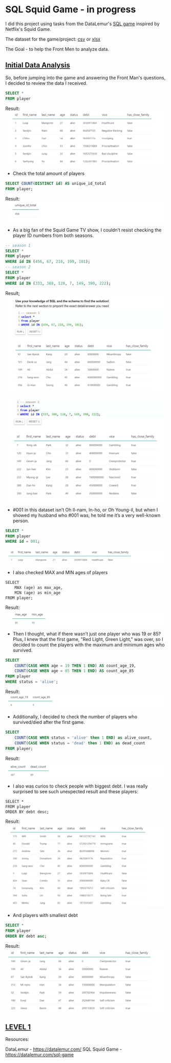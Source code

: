# SQL Squid Game - in progress

I did this project using tasks from the DataLemur's [SQL game](https://datalemur.com/sql-game) inspired by Netflix's Squid Game.

The dataset for the game/project: [csv](https://github.com/VictoriaStetskevych/projects/blob/main/SQL/02_sql_squid_game%20-%20in%20progress/02_squid_games_sql.csv) or [xlsx](https://github.com/VictoriaStetskevych/projects/blob/main/SQL/02_sql_squid_game%20-%20in%20progress/02_squid_games_sql.xlsx)

The Goal - to help the Front Men to analyze data. 

## <u>Initial Data Analysis</u>  

So, before jumping into the game and answering the Front Man's questions, I decided to review the data I received.

```sql
SELECT *
FROM player
```
Result:
![](https://github.com/VictoriaStetskevych/projects/blob/main/SQL/02_sql_squid_game%20-%20in%20progress/images/04_data.png?raw=true)

- Check the total amount of players
```sql
SELECT COUNT(DISTINCT id) AS unique_id_total
FROM player;    
```
Result:
![](https://github.com/VictoriaStetskevych/projects/blob/main/SQL/02_sql_squid_game%20-%20in%20progress/images/05_unique_id_total.png?raw=true)

- As a big fan of the Squid Game TV show, I couldn’t resist checking the player ID numbers from both seasons.
```sql
-- season 1
SELECT *
FROM player
WHERE id IN (456, 67, 218, 199, 101);
-- season 2
SELECT *
FROM player
WHERE id IN (333, 388, 120, 7, 149, 390, 222);    
```
Result;
![](https://github.com/VictoriaStetskevych/projects/blob/main/SQL/02_sql_squid_game%20-%20in%20progress/images/06_season_1.png?raw=true)
![](https://github.com/VictoriaStetskevych/projects/blob/main/SQL/02_sql_squid_game%20-%20in%20progress/images/07_season_2.png?raw=true)

- #001 in this dataset isn’t Oh Il-nam, In-ho, or Oh Young-il, but when I showed my husband who #001 was, he told me it’s a very well-known person. 
```sql
SELECT * 
FROM player 
WHERE id = 001;
```
![](https://github.com/VictoriaStetskevych/projects/blob/main/SQL/02_sql_squid_game%20-%20in%20progress/images/08_player_001.png?raw=true)

- I also checked MAX and MIN ages of players
```
SELECT
	MAX (age) as max_age,
	MIN (age) as min_age
FROM player;
```
Result:
![](https://github.com/VictoriaStetskevych/projects/blob/main/SQL/02_sql_squid_game%20-%20in%20progress/images/09_max_min_age.png?raw=true)

- Then I thought, what if there wasn’t just one player who was 19 or 85? Plus, I knew that the first game, "Red Light, Green Light," was over, so I decided to count the players with the maximum and minimum ages who survived.
```sql
SELECT 
    COUNT(CASE WHEN age = 19 THEN 1 END) AS count_age_19,
    COUNT(CASE WHEN age = 85 THEN 1 END) AS count_age_85
FROM player
WHERE status = 'alive';
```
Result:
![](https://github.com/VictoriaStetskevych/projects/blob/main/SQL/02_sql_squid_game%20-%20in%20progress/images/10_max_min_age_alive.png?raw=true)

- Additionally, I decided to check the number of players who survived/died after the first game.
```sql
SELECT 
	COUNT(CASE WHEN status = 'alive' then 1 END) as alive_count,
	COUNT(CASE WHEN status = 'dead' then 1 END) as dead_count
FROM player;
```
Result:
![](https://github.com/VictoriaStetskevych/projects/blob/main/SQL/02_sql_squid_game%20-%20in%20progress/images/11_first_game_survived_died.png?raw=true)

- I also was curios to check people with biggest debt. I was really surprised to see such unexpected result and these players:
``` 
SELECT * 
FROM player 
ORDER BY debt desc;
```
Result:
![](https://github.com/VictoriaStetskevych/projects/blob/main/SQL/02_sql_squid_game%20-%20in%20progress/images/12_max_debt.png?raw=true)

- And players with smallest debt
```sql
SELECT * 
FROM player 
ORDER BY debt asc;
```
Result:
![](https://github.com/VictoriaStetskevych/projects/blob/main/SQL/02_sql_squid_game%20-%20in%20progress/images/13_min_debt.png?raw=true)

## <u>LEVEL 1</u>


Resources:

DataLemur - https://datalemur.com/
SQL Squid Game - https://datalemur.com/sql-game
